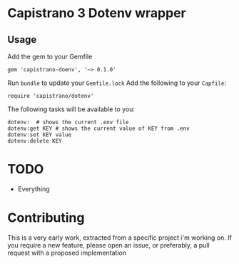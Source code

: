 # Capistrano 3 Dotenv wrapper

## Usage

Add the gem to your Gemfile

    gem 'capistrano-doenv', '~> 0.1.0'

Run `bundle` to update your `Gemfile.lock`
Add the following to your `Capfile`:

    require 'capistrano/dotenv'

The following tasks will be available to you:

    dotenv:  # shows the current .env file
    dotenv:get KEY # shows the current value of KEY from .env
    dotenv:set KEY value
    dotenv:delete KEY

# TODO

* Everything

# Contributing

This is a very early work, extracted from a specific project i'm working on.
If you require a new feature, please open an issue, or preferably, a pull request with
a proposed implementation
